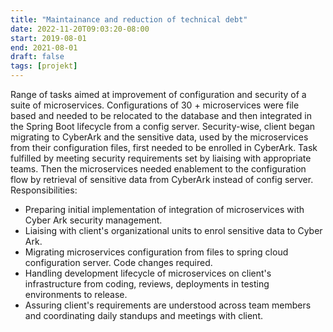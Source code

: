 ```yaml
---
title: "Maintainance and reduction of technical debt"
date: 2022-11-20T09:03:20-08:00
start: 2019-08-01
end: 2021-08-01
draft: false
tags: [projekt]
---
```


Range of tasks aimed at improvement of configuration and security of a suite of microservices. Configurations of 30 + microservices were file based and needed to be relocated to the database and then integrated in the Spring Boot lifecycle from a config server.  Security-wise, client began migrating to CyberArk and the sensitive data, used by the microservices from their configuration files, first needed to be enrolled in CyberArk. Task fulfilled by meeting security requirements set by liaising with appropriate teams. Then the microservices needed enablement to the configuration flow by retrieval of sensitive data from CyberArk instead of config server.
Responsibilities:
- Preparing initial implementation of integration of microservices with Cyber Ark security management.
- Liaising with client's organizational units to enrol sensitive data to Cyber Ark.
- Migrating microservices configuration from files to spring cloud configuration server. Code changes required.
- Handling development lifecycle of microservices on client's infrastructure from coding, reviews, deployments in testing environments to release.
- Assuring client's requirements are understood across team members and coordinating daily standups and meetings with client.
